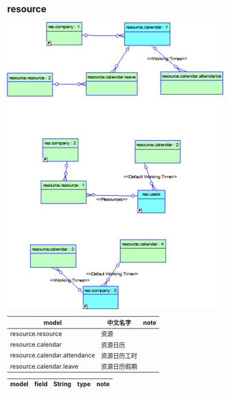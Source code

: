 ## resource

![resource](https://github.com/odooht/odoo-docs/blob/master/model/image/resource.png)



model|中文名字|note
-----|-------|----
resource.resource|资源|
resource.calendar|资源日历|
resource.calendar.attendance|资源日历工时|
resource.calendar.leave|资源日历假期|




model|field|String|type|note
-----|-----|------|----|----
